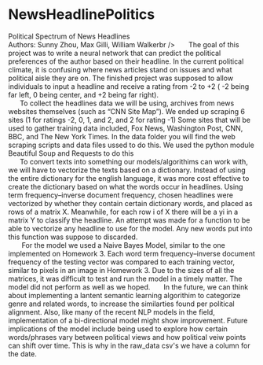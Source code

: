 # NewsHeadlinePolitics
Political Spectrum of News Headlines<br />
Authors: Sunny Zhou, Max Gilli, William Walkerbr />
&nbsp;&nbsp;&nbsp;&nbsp;&nbsp;&nbsp;The goal of this project was to write a neural network that can predict the political preferences of the author based on their headline. In the current political climate, it is confusing where news articles stand on issues and what political aisle they are on. The finished project was supposed to allow individuals to input a headline and receive a rating from -2 to +2 ( -2 being far left, 0 being center, and +2 being far right).<br />
&nbsp;&nbsp;&nbsp;&nbsp;&nbsp;&nbsp;To collect the headlines data we will be using, archives from news websites themselves (such as “CNN Site Map”). We ended up scraping 6 sites (1 for ratings -2, 0, 1, and 2, and 2 for rating -1) Some sites that will be used to gather training data included, Fox News, Washington Post, CNN, BBC, and The New York Times. In the data folder you will find the web scraping scripts and data files ussed to do this. We used the python module Beautiful Soup and Requests to do this <br />
&nbsp;&nbsp;&nbsp;&nbsp;&nbsp;&nbsp;To convert texts into something our models/algorithims can work with, we will have to vectorize the texts based on a dictionary. Instead of using the entire dictionary for the english language, it was more cost effective to create the dictionary based on what the words occur in headlines. Using term frequency–inverse document frequency, chosen headlines were vectorized by whether they contain certain dictionary words, and placed as rows of a matrix X. Meanwhile, for each row i of X there will be a yi in a matrix Y to classify the headline. An attempt was made for a function to be able to vectorize any headline to use for the model. Any new words put into this function was suppose to discarded.<br />
&nbsp;&nbsp;&nbsp;&nbsp;&nbsp;&nbsp; For the model we used a Naive Bayes Model, similar to the one implemented on Homework 3. Each word term frequency–inverse document frequency of the testing vector was compared to each training vector, similar to pixels in an image in Homework 3. Due to the sizes of all the matrices, it was difficult to test and run the model in a timely matter. The model did not perform as well as we hoped. 
&nbsp;&nbsp;&nbsp;&nbsp;&nbsp;&nbsp;In the future, we can think about implementing a lantent semantic learning algorithim to categorize genre and related words, to increase the similarties found per political alignment. Also, like many of the recent NLP models in the field, implementation of a bi-directional model might show improvement. Future implications of the model include being used to explore how certain words/phrases vary between political views and how political veiw points can shift over time. This is why in the raw_data csv's we have a column for the date.<br />
